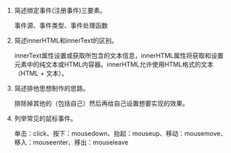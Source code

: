 1. 简述绑定事件(注册事件)三要素。

    事件源、事件类型、事件处理函数


2. 简述innerHTML和innerText的区别。

    innerText属性设置或获取所包含的文本信息，innerHTML属性将获取和设置元素中的纯文本或HTML内容器。innerHTML允许使用HTML格式的文本（HTML + 文本）。


3. 简述排他思想制作的思路。

    排除掉其他的（包括自己）然后再给自己设置想要实现的效果。


4. 列举常见的鼠标事件。

    单击：click、按下：mousedown、抬起：mouseup、移动：mousemove、移入：mouseenter、移出：mouseleave
